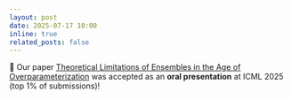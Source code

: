 ```yaml
---
layout: post
date: 2025-07-17 10:00
inline: true
related_posts: false
---
```


🎉 Our paper [Theoretical Limitations of Ensembles in the Age of Overparameterization](https://arxiv.org/abs/2410.16201) was accepted as an **oral presentation** at ICML 2025 (top 1% of submissions)!
